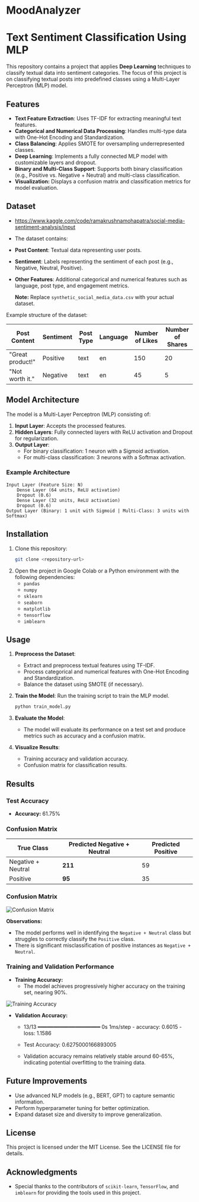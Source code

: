 # MoodAnalyzer

# Text Sentiment Classification Using MLP

This repository contains a project that applies **Deep Learning** techniques to classify textual data into sentiment categories. The focus of this project is on classifying textual posts into predefined classes using a Multi-Layer Perceptron (MLP) model.

## Features

- **Text Feature Extraction**: Uses TF-IDF for extracting meaningful text features.
- **Categorical and Numerical Data Processing**: Handles multi-type data with One-Hot Encoding and Standardization.
- **Class Balancing**: Applies SMOTE for oversampling underrepresented classes.
- **Deep Learning**: Implements a fully connected MLP model with customizable layers and dropout.
- **Binary and Multi-Class Support**: Supports both binary classification (e.g., Positive vs. Negative + Neutral) and multi-class classification.
- **Visualization:** Displays a confusion matrix and classification metrics for model evaluation.

## Dataset
- https://www.kaggle.com/code/ramakrushnamohapatra/social-media-sentiment-analysis/input
- The dataset contains:
- **Post Content**: Textual data representing user posts.
- **Sentiment**: Labels representing the sentiment of each post (e.g., Negative, Neutral, Positive).
- **Other Features**: Additional categorical and numerical features such as language, post type, and engagement metrics.

  **Note:** Replace `synthetic_social_media_data.csv` with your actual dataset.

Example structure of the dataset:

| Post Content             | Sentiment | Post Type | Language | Number of Likes | Number of Shares |
|--------------------------|-----------|-----------|----------|-----------------|------------------|
| "Great product!"         | Positive  | text      | en       | 150             | 20               |
| "Not worth it."          | Negative  | text      | en       | 45              | 5                |

## Model Architecture

The model is a Multi-Layer Perceptron (MLP) consisting of:

1. **Input Layer**: Accepts the processed features.
2. **Hidden Layers**: Fully connected layers with ReLU activation and Dropout for regularization.
3. **Output Layer**: 
   - For binary classification: 1 neuron with a Sigmoid activation.
   - For multi-class classification: 3 neurons with a Softmax activation.

### Example Architecture

```plaintext
Input Layer (Feature Size: N)
    Dense Layer (64 units, ReLU activation)
    Dropout (0.6)
    Dense Layer (32 units, ReLU activation)
    Dropout (0.6)
Output Layer (Binary: 1 unit with Sigmoid | Multi-Class: 3 units with Softmax)
```

## Installation
1. Clone this repository:
   ```bash
   git clone <repository-url>
   ```
2. Open the project in Google Colab or a Python environment with the following dependencies:
   - `pandas`
   - `numpy`
   - `sklearn`
   - `seaborn`
   - `matplotlib`
   - `tensorflow`
   - `imblearn`

## Usage

1. **Preprocess the Dataset**:
   - Extract and preprocess textual features using TF-IDF.
   - Process categorical and numerical features with One-Hot Encoding and Standardization.
   - Balance the dataset using SMOTE (if necessary).

2. **Train the Model**:
   Run the training script to train the MLP model.
   ```bash
   python train_model.py
   ```

3. **Evaluate the Model**:
   - The model will evaluate its performance on a test set and produce metrics such as accuracy and a confusion matrix.

4. **Visualize Results**:
   - Training accuracy and validation accuracy.
   - Confusion matrix for classification results.

## Results
### Test Accuracy
- **Accuracy:** 61.75%

### Confusion Matrix
| True Class         | Predicted Negative + Neutral | Predicted Positive |
|--------------------|-----------------------------|--------------------|
| Negative + Neutral | **211**                     | 59                 |
| Positive           | **95**                      | 35                 |

### Confusion Matrix

![Confusion Matrix](https://github.com/lishenyu1024/MoodAnalyzer/blob/725b362f398dfc64e038868ef8dd8f82803556e2/pics/matrix.jpg)

**Observations:**
- The model performs well in identifying the `Negative + Neutral` class but struggles to correctly classify the `Positive` class.
- There is significant misclassification of positive instances as `Negative + Neutral`.

### Training and Validation Performance
- **Training Accuracy:**
  - The model achieves progressively higher accuracy on the training set, nearing 90%.

![Training Accuracy](https://github.com/lishenyu1024/MoodAnalyzer/blob/725b362f398dfc64e038868ef8dd8f82803556e2/pics/Epoch.jpg)

- **Validation Accuracy:**
  - 13/13 ━━━━━━━━━━━━━━━━━━━━ 0s 1ms/step - accuracy: 0.6015 - loss: 1.1586 
  - Test Accuracy: 0.6275000166893005

  - Validation accuracy remains relatively stable around 60-65%, indicating potential overfitting to the training data.

## Future Improvements
- Use advanced NLP models (e.g., BERT, GPT) to capture semantic information.
- Perform hyperparameter tuning for better optimization.
- Expand dataset size and diversity to improve generalization.

## License

This project is licensed under the MIT License. See the LICENSE file for details.

## Acknowledgments

- Special thanks to the contributors of `scikit-learn`, `TensorFlow`, and `imblearn` for providing the tools used in this project.
